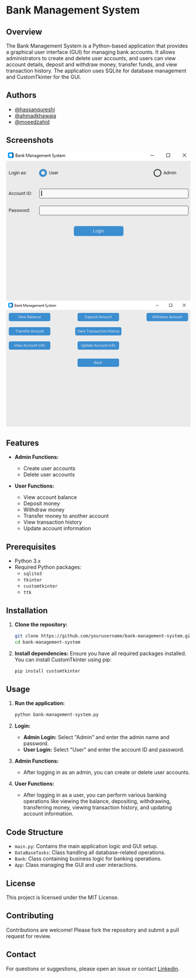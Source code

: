 # Bank Management System

## Overview
The Bank Management System is a Python-based application that provides a graphical user interface (GUI) for managing bank accounts. It allows administrators to create and delete user accounts, and users can view account details, deposit and withdraw money, transfer funds, and view transaction history. The application uses SQLite for database management and CustomTkinter for the GUI.
## Authors

- [@hassanqureshi](https://www.github.com/m-hassanqureshi)
- [@ahmadkhawaja](https://www.github.com/Khawajaa07)
- [@moeedzahid](https://www.github.com/mmoeedz )
## Screenshots
![App Screenshot](login.png) ![App Screenshot](user-window.PNG)

## Features
- **Admin Functions:**
  - Create user accounts
  - Delete user accounts

- **User Functions:**
  - View account balance
  - Deposit money
  - Withdraw money
  - Transfer money to another account
  - View transaction history
  - Update account information

## Prerequisites
- Python 3.x
- Required Python packages:
  - `sqlite3`
  - `tkinter`
  - `customtkinter`
  - `ttk`

## Installation

1. **Clone the repository:**
    ```sh
    git clone https://github.com/yourusername/bank-management-system.git
    cd bank-management-system
    ```

2. **Install dependencies:**
    Ensure you have all required packages installed. You can install CustomTkinter using pip:
    ```sh
    pip install customtkinter
    ```

## Usage

1. **Run the application:**
    ```sh
    python bank-management-system.py
    ```

2. **Login:**
   - **Admin Login:** Select "Admin" and enter the admin name and password.
   - **User Login:** Select "User" and enter the account ID and password.

3. **Admin Functions:**
   - After logging in as an admin, you can create or delete user accounts.

4. **User Functions:**
   - After logging in as a user, you can perform various banking operations like viewing the balance, depositing, withdrawing, transferring money, viewing transaction history, and updating account information.

## Code Structure

- `main.py`: Contains the main application logic and GUI setup.
- `DataBaseTasks`: Class handling all database-related operations.
- `Bank`: Class containing business logic for banking operations.
- `App`: Class managing the GUI and user interactions.

## License
This project is licensed under the MIT License.

## Contributing
Contributions are welcome! Please fork the repository and submit a pull request for review.

## Contact
For questions or suggestions, please open an issue or contact [Linkedin](https://www.linkedin.com/in/m-hassan-qureshi/).
